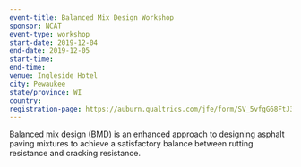 ```yaml
---
event-title: Balanced Mix Design Workshop
sponsor: NCAT
event-type: workshop
start-date: 2019-12-04
end-date: 2019-12-05
start-time:
end-time:
venue: Ingleside Hotel
city: Pewaukee
state/province: WI
country:
registration-page: https://auburn.qualtrics.com/jfe/form/SV_5vfgG68FtJ34VQp
---
```

Balanced mix design (BMD) is an enhanced approach to designing asphalt paving mixtures to achieve a satisfactory balance between rutting resistance and cracking resistance.

